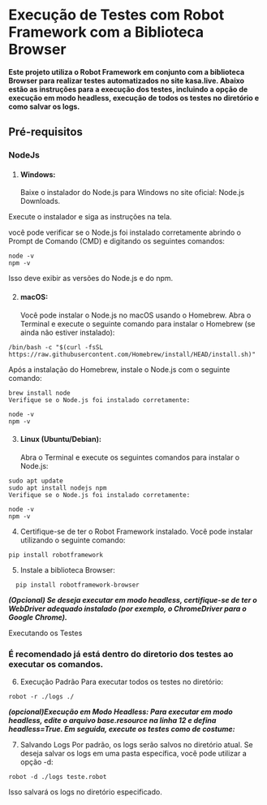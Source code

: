 # Execução de Testes com Robot Framework com a Biblioteca Browser

**Este projeto utiliza o Robot Framework em conjunto com a biblioteca Browser para realizar testes automatizados no site kasa.live. Abaixo estão as instruções para a execução dos testes, incluindo a opção de execução em modo headless, execução de todos os testes no diretório e como salvar os logs.**

## Pré-requisitos

### NodeJs

1. #### Windows:
   Baixe o instalador do Node.js para Windows no site oficial: Node.js Downloads.

Execute o instalador e siga as instruções na tela.

você pode verificar se o Node.js foi instalado corretamente abrindo o Prompt de Comando (CMD) e digitando os seguintes comandos:

```
node -v
npm -v
```

Isso deve exibir as versões do Node.js e do npm.

2. #### macOS:
   Você pode instalar o Node.js no macOS usando o Homebrew. Abra o Terminal e execute o seguinte comando para instalar o Homebrew (se ainda não estiver instalado):

```
/bin/bash -c "$(curl -fsSL https://raw.githubusercontent.com/Homebrew/install/HEAD/install.sh)"
```

Após a instalação do Homebrew, instale o Node.js com o seguinte comando:

```
brew install node
Verifique se o Node.js foi instalado corretamente:
```

```
node -v
npm -v
```

3. #### Linux (Ubuntu/Debian):
   Abra o Terminal e execute os seguintes comandos para instalar o Node.js:

```
sudo apt update
sudo apt install nodejs npm
Verifique se o Node.js foi instalado corretamente:
```

```
node -v
npm -v
```

4. Certifique-se de ter o Robot Framework instalado. Você pode instalar utilizando o seguinte comando:

```
pip install robotframework
```

5. Instale a biblioteca Browser:

```
  pip install robotframework-browser
```

**_(Opcional) Se deseja executar em modo headless, certifique-se de ter o WebDriver adequado instalado (por exemplo, o ChromeDriver para o Google Chrome)._**

Executando os Testes

### É recomendado já está dentro do diretorio dos testes ao executar os comandos.

6. Execução Padrão
   Para executar todos os testes no diretório:

```
robot -r ./logs ./
```

**_(opcional)Execução em Modo Headless:
Para executar em modo headless, edite o arquivo base.resource na linha 12 e defina headless=True. Em seguida, execute os testes como de costume:_**

7. Salvando Logs
   Por padrão, os logs serão salvos no diretório atual. Se deseja salvar os logs em uma pasta específica, você pode utilizar a opção -d:

```
robot -d ./logs teste.robot
```

Isso salvará os logs no diretório especificado.

